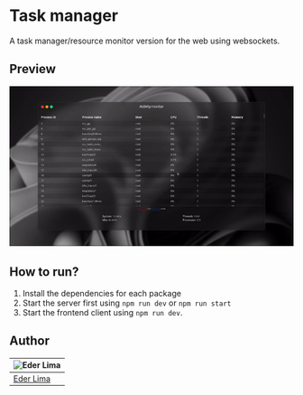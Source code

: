 # Task manager

A task manager/resource monitor version for the web using websockets.

## Preview

![Preview of the application](public/preview.gif)

## How to run?

1. Install the dependencies for each package
2. Start the server first using `npm run dev` or `npm run start`
3. Start the frontend client using `npm run dev`.

## Author

| ![Eder Lima](https://github.com/Nxrth-x.png?size=100) |
| ----------------------------------------------------- |
| [Eder Lima](https://github.com/Nxrth-x)               |
